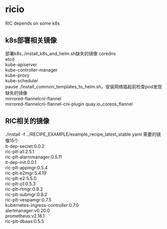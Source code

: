 # ricio
RIC depends on some k8s

## k8s部署相关镜像
部署k8s,./install_k8s_and_helm.sh缺失的镜像
coredns  
etcd  
kube-apiserver  
kube-controller-manager  
kube-proxy  
kube-scheduler  
pause
./install_common_templates_to_helm.sh，安装网络插起前检查pod发现缺失的镜像  
mirrored-flannelcni-flannel  
mirrored-flannelcni-flannel-cni-plugin
quay.io_coreos_flannel

## RIC相关的镜像
./install -f ../RECIPE_EXAMPLE/example_recipe_latest_stable.yaml 需要的镜像15个  
it-dep-secret:0.0.2  
ric-plt-a1:2.5.1  
ric-plt-alarmmanager:0.5.11  
it-dep-init:0.0.1  
ric-plt-appmgr:0.5.4  
ric-plt-e2mgr:5.4.19  
ric-plt-e2:5.5.0  
ric-plt-o1:0.5.3  
ric-plt-rtmgr:0.8.2  
ric-plt-submgr:0.8.2  
ric-plt-vespamgr:0.7.5  
kubernetes-ingress-controller:0.7.0  
alertmanager:v0.20.0  
prometheus:v2.18.1  
ric-plt-dbaas:0.5.5  